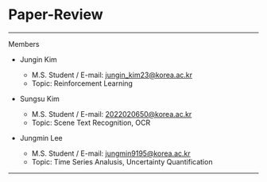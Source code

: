 # Paper-Review
---

Members 

- Jungin Kim
    - M.S. Student / E-mail: jungin_kim23@korea.ac.kr 
    - Topic: Reinforcement Learning 

- Sungsu Kim
    - M.S. Student / E-mail: 2022020650@korea.ac.kr
    - Topic: Scene Text Recognition, OCR 

- Jungmin Lee 
    - M.S. Student / E-mail: jungmin9195@korea.ac.kr
    - Topic: Time Series Analusis, Uncertainty Quantification

---
